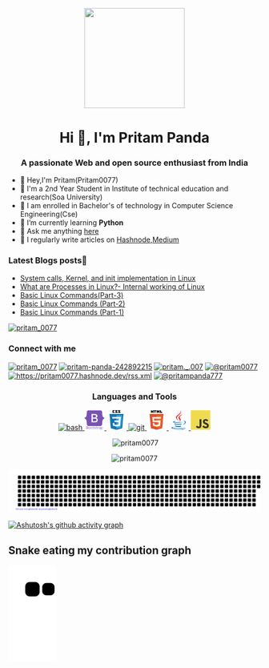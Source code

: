 <!-- <p align="center"><img width="250" alt="image" src="https://user-images.githubusercontent.com/89348093/163747521-ce8ccb90-b9e6-4274-b602-5ddcc70e93a4.png"></p> -->
<p align="center"><img width="200" height="200" src="https://github.com/MishManners/MishManners/blob/master/My-OctocatsShortest.gif"></p>

<h1 align="center">Hi 👋, I'm Pritam Panda</h1>
<h3 align="center">A passionate Web and open source enthusiast from India</h3>

- 👋 Hey,I'm Pritam(Pritam0077)
- 🏦 I'm a 2nd Year Student in Institute of technical education and research(Soa University)
- 📕 I am enrolled in Bachelor's of technology in Computer Science Engineering(Cse)
- 🌱 I’m currently learning **Python**
- 📩 Ask me anything <a href="https://discord.com/channels/@me" target="_blank">here</a>
- 📝 I regularly write articles on [Hashnode](https://pritam0077.hashnode.dev/),[Medium](https://medium.com/@pritampanda777)

### Latest Blogs posts📕
<!-- BLOG-POST-LIST:START -->
- [System calls, Kernel, and init implementation in Linux](https://pritam0077.hashnode.dev/system-calls-kernel-and-init-implementation-in-linux)
- [What are Processes in Linux?- Internal working of Linux](https://pritam0077.hashnode.dev/what-are-processes-in-linux-internal-working-of-linux)
- [Basic Linux Commands&lpar;Part-3&rpar;](https://pritam0077.hashnode.dev/basic-linux-commandspart-3)
- [Basic Linux Commands &lpar;Part-2&rpar;](https://pritam0077.hashnode.dev/basic-linux-commands-part-2)
- [Basic Linux Commands &lpar;Part-1&rpar;](https://pritam0077.hashnode.dev/basic-linux-commands-part-1)
<!-- BLOG-POST-LIST:END -->

<p align="left"> <a href="https://twitter.com/pritam_0077" target="blank"><img src="https://img.shields.io/twitter/follow/pritam_0077?logo=twitter&style=for-the-badge" alt="pritam_0077" /></a> </p>
<h3 align="left">Connect with me</h3>
<p align="left">
<a href="https://twitter.com/pritam_0077" target="blank"><img align="center" src="https://raw.githubusercontent.com/rahuldkjain/github-profile-readme-generator/master/src/images/icons/Social/twitter.svg" alt="pritam_0077" height="30" width="40" /></a>
<a href="https://linkedin.com/in/pritam-panda-242892215" target="blank"><img align="center" src="https://raw.githubusercontent.com/rahuldkjain/github-profile-readme-generator/master/src/images/icons/Social/linked-in-alt.svg" alt="pritam-panda-242892215" height="30" width="40" /></a>
<a href="https://instagram.com/pritam._.007" target="blank"><img align="center" src="https://raw.githubusercontent.com/rahuldkjain/github-profile-readme-generator/master/src/images/icons/Social/instagram.svg" alt="pritam._.007" height="30" width="40" /></a>
<a href="https://hashnode.com/@pritam0077" target="blank"><img align="center" src="https://raw.githubusercontent.com/rahuldkjain/github-profile-readme-generator/master/src/images/icons/Social/hashnode.svg" alt="@pritam0077" height="30" width="40" /></a>
<a href="/https://pritam0077.hashnode.dev/rss.xml" target="blank"><img align="center" src="https://raw.githubusercontent.com/rahuldkjain/github-profile-readme-generator/master/src/images/icons/Social/rss.svg" alt="https://pritam0077.hashnode.dev/rss.xml" height="30" width="40" /></a>
<a href="https://Medium.com/@pritampanda777" target="blank"><img align="center" src="https://raw.githubusercontent.com/rahuldkjain/github-profile-readme-generator/master/src/images/icons/Social/medium.svg" alt="@pritampanda777" height="30" width="40" /></a>
</p>

<h3 align="center">Languages and Tools</h3>
<p align="center"><a href="https://www.gnu.org/software/bash/" target="_blank" rel="noreferrer"> <img src="https://www.vectorlogo.zone/logos/gnu_bash/gnu_bash-icon.svg" alt="bash" width="40" height="40"/> </a> <a href="https://getbootstrap.com" target="_blank" rel="noreferrer"> <img src="https://raw.githubusercontent.com/devicons/devicon/master/icons/bootstrap/bootstrap-plain-wordmark.svg" alt="bootstrap" width="40" height="40"/> </a> <a href="https://www.w3schools.com/css/" target="_blank" rel="noreferrer"> <img src="https://raw.githubusercontent.com/devicons/devicon/master/icons/css3/css3-original-wordmark.svg" alt="css3" width="40" height="40"/> </a> <a href="https://git-scm.com/" target="_blank" rel="noreferrer"> <img src="https://www.vectorlogo.zone/logos/git-scm/git-scm-icon.svg" alt="git" width="40" height="40"/> </a> <a href="https://www.w3.org/html/" target="_blank" rel="noreferrer"> <img src="https://raw.githubusercontent.com/devicons/devicon/master/icons/html5/html5-original-wordmark.svg" alt="html5" width="40" height="40"/> </a> <a href="https://www.java.com" target="_blank" rel="noreferrer"> <img src="https://raw.githubusercontent.com/devicons/devicon/master/icons/java/java-original.svg" alt="java" width="40" height="40"/> </a> <a href="https://developer.mozilla.org/en-US/docs/Web/JavaScript" target="_blank" rel="noreferrer"> <img src="https://raw.githubusercontent.com/devicons/devicon/master/icons/javascript/javascript-original.svg" alt="javascript" width="40" height="40"/> </a> </p>

<p align="center">&nbsp;<img src="https://github-readme-stats.vercel.app/api?username=pritam0077&show_icons=true&locale=en&theme=codeSTACKr" alt="pritam0077" /></p>

<p align="center"><img src="https://github-readme-streak-stats.herokuapp.com/?user=pritam0077&theme=dark&hide_border=true" alt="pritam0077" /></p>

<p align=center><img src="gitartwork.svg"></p>


[![Ashutosh's github activity graph](https://activity-graph.herokuapp.com/graph?username=Pritam0077&bg_color=11143b&color=96bf4a&line=4c9d9e&point=57f471&area=true&hide_border=true)](https://github.com/ashutosh00710/github-readme-activity-graph)

## Snake eating my contribution graph

![Snake GIF](https://github.com/Pritam0077/Pritam0077/blob/output/github-contribution-grid-snake.svg)

